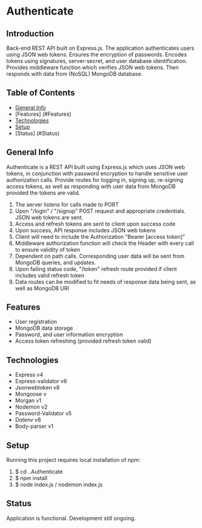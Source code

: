 # Authenticate

## Introduction 
Back-end REST API built on Express.js. The application authenticates users using JSON web tokens. Ensures the encryption of passwords. Encodes tokens using signatures, server-secret, and user database identification. Provides middleware function which verifies JSON web tokens. Then responds with data from (NoSQL) MongoDB database.

## Table of Contents
* [General Info](#general-info)
* [Features] (#Features)
* [Technologies](#technologies)
* [Setup](#setup)
* [Status] (#Status)

## General Info
Authenticate is a REST API built using Express.js which uses JSON web tokens, in conjunction with password encryption to handle sensitive user authorization calls. Provide routes for logging in, signing up, re-signing access tokens, as well as responding with user data from MongoDB provided the tokens are valid.
1. The server listens for calls made to PORT
2. Upon "/login" / "/signup" POST request and appropriate credentials. JSON web tokens are sent.
3. Access and refresh tokens are sent to client upon success code
4. Upon success, API response includes JSON web tokens
5. Client will need to include the Authorization "Bearer [access token]"
6. Middleware authorization function will check the Header with every call to ensure validity of token
7. Dependent on path calls. Corresponding user data will be sent from MongoDB queries, and updates.
8. Upon failing status code, "/token" refresh route provided if client includes valid refresh token
9. Data routes can be modified to fit needs of response data being sent, as well as MongoDB URI 

## Features
* User registration
* MongoDB data storage 
* Password, and user information encryption
* Access token refreshing (provided refresh token valid)

## Technologies
* Express v4
* Express-validator v6
* Jsonwebtoken v8
* Mongoose v
* Morgan v1
* Nodemon v2
* Password-Validator v5
* Dotenv v8
* Body-parser v1

## Setup
Running this project requires local installation of npm: 
1. $ cd ..Authenticate
2. $ npm install
3. $ node index.js / nodemon index.js

## Status
Application is functional. Development still ongoing.
